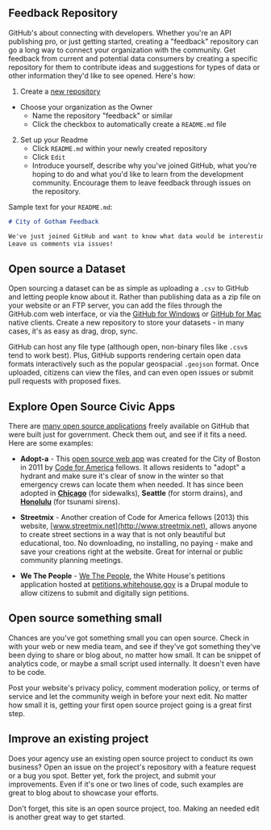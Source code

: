 ## Feedback Repository

GitHub's about connecting with developers. Whether you're an API publishing pro, or just getting started, creating a "feedback" repository can go a long way to connect your organization with the community. Get feedback from current and potential data consumers by creating a specific repository for them to contribute ideas and suggestions for types of data or other information they'd like to see opened. Here's how:

1. Create a [new repository](https://github.com/new)
  - Choose your organization as the Owner
	- Name the repository "feedback" or similar
	- Click the checkbox to automatically create a `README.md` file
2. Set up your Readme
	- Click `README.md` within your newly created repository
	- Click `Edit`
	- Introduce yourself, describe why you've joined GitHub, what you're hoping to do and what you'd like to learn from the development community. Encourage them to leave feedback through issues on the repository.

Sample text for your `README.md`:

~~~markdown
# City of Gotham Feedback

We've just joined GitHub and want to know what data would be interesting to our development community?
Leave us comments via issues!
~~~

## Open source a Dataset

Open sourcing a dataset can be as simple as uploading a `.csv` to GitHub and letting people know about it. Rather than publishing data as a zip file on your website or an FTP server, you can add the files through the GitHub.com web interface, or via the [GitHub for Windows](http://windows.github.com) or [GitHub for Mac](http://mac.github.com) native clients.  Create a new repository to store your datasets - in many cases, it's as easy as drag, drop, sync.

GitHub can host any file type (although open, non-binary files like `.csv`s tend to work best). Plus, GitHub supports rendering certain open data formats interactively such as the popular geospacial `.geojson` format. Once uploaded, citizens can view the files, and can even open issues or submit pull requests with proposed fixes.

## Explore Open Source Civic Apps

There are [many open source applications](http://gsa.github.io/federal-open-source-repos) freely available on GitHub that were built just for government. Check them out, and see if it fits a need. Here are some examples:

* **Adopt-a** - This [open source web app](https://github.com/codeforamerica/adopt-a-hydrant) was created for the City of Boston in 2011 by [Code for America](http://www.codeforamerica.org) fellows. It allows residents to "adopt" a hydrant and make sure it's clear of snow in the winter so that emergency crews can locate them when needed. It has since been adopted in [**Chicago**](https://github.com/Chicago/adopt-a-sidewalk) (for sidewalks), **Seattle** (for storm drains), and [**Honolulu**](https://github.com/codeforamerica/adopt-a-siren) (for tsunami sirens).

* **Streetmix** - Another creation of Code for America fellows (2013) this website, [www.streetmix.net](http://www.streetmix.net), allows anyone to create street sections in a way that is not only beautiful but educational, too. No downloading, no installing, no paying - make and save your creations right at the website. Great for internal or public community planning meetings.

* **We The People** - [We The People](https://github.com/whitehouse/petitions), the White House's petitions application hosted at [petitions.whitehouse.gov](http://petitions.whitehouse.gov) is a Drupal module to allow citizens to submit and digitally sign petitions.

## Open source something small

Chances are you've got something small you can open source. Check in with your web or new media team, and see if they've got something they've been dying to share or blog about, no matter how small. It can be snippet of analytics code, or maybe a small script used internally. It doesn't even have to be code.

Post your website's privacy policy, comment moderation policy, or terms of service and let the community weigh in before your next edit. No matter how small it is, getting your first open source project going is a great first step.

## Improve an existing project

Does your agency use an existing open source project to conduct its own business? Open an issue on the project's repository with a feature request or a bug you spot. Better yet, fork the project, and submit your improvements. Even if it's one or two lines of code, such examples are great to blog about to showcase your efforts.

Don't forget, this site is an open source project, too. Making an needed edit is another great way to get started.